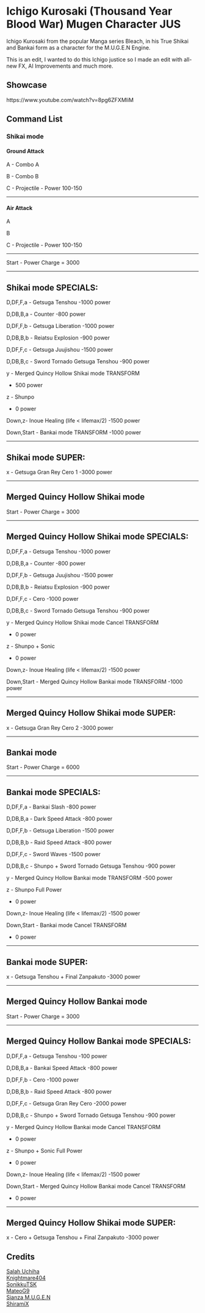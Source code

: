 # Ichigo Kurosaki (Thousand Year Blood War) Mugen Character JUS
Ichigo Kurosaki from the popular Manga series Bleach, in his True Shikai and Bankai form as a character for the M.U.G.E.N Engine.

This is an edit, I wanted to do this Ichigo justice so I made an edit with all-new FX, AI Improvements and much more.

<h2>Showcase</h2>
https://www.youtube.com/watch?v=8pg6ZFXMliM

<h2>Command List</h2>

<h3>Shikai mode</h3>

<h4>Ground Attack</h4>

A - Combo A

B - Combo B

C - Projectile - Power 100-150

----------------------------------------------------------------------------------------------------------------------------------------------------------------------------------------------------------------------------------------------------------------------------------------
<h4>Air Attack</h4>

A 

B

C - Projectile  - Power 100-150

----------------------------------------------------------------------------------------------------------------------------------------------------------------------------------------------------------------------------------------------------------------------------------------

Start - Power Charge = 3000

----------------------------------------------------------------------------------------------------------------------------------------------------------------------------------------------------------------------------------------------------------------------------------------
Shikai mode SPECIALS:
----------------------------------------------------------------------------------------------------------------------------------------------------------------------------------------------------------------------------------------------------------------------------------------

D,DF,F,a - Getsuga Tenshou
-1000 power

D,DB,B,a - Counter
-800 power

D,DF,F,b - Getsuga Liberation
-1000 power 

D,DB,B,b - Reiatsu Explosion
-900 power

D,DF,F,c -  Getsuga Juujishou
-1500 power

D,DB,B,c - Sword Tornado Getsuga Tenshou
-900 power

y - Merged Quincy Hollow Shikai mode TRANSFORM
- 500 power

z - Shunpo
- 0 power

Down,z- Inoue Healing (life < lifemax/2)
-1500 power

Down,Start - Bankai mode TRANSFORM
-1000 power

----------------------------------------------------------------------------------------------------------------------------------------------------------------------------------------------------------------------------------------------------------------------------------------
Shikai mode SUPER: 
----------------------------------------------------------------------------------------------------------------------------------------------------------------------------------------------------------------------------------------------------------------------------------------

x - Getsuga Gran Rey Cero 1
-3000 power

----------------------------------------------------------------------------------------------------------------------------------------------------------------------------------------------------------------------------------------------------------------------------------------
Merged Quincy Hollow Shikai mode
----------------------------------------------------------------------------------------------------------------------------------------------------------------------------------------------------------------------------------------------------------------------------------------

Start - Power Charge = 3000

----------------------------------------------------------------------------------------------------------------------------------------------------------------------------------------------------------------------------------------------------------------------------------------
Merged Quincy Hollow Shikai mode SPECIALS:
----------------------------------------------------------------------------------------------------------------------------------------------------------------------------------------------------------------------------------------------------------------------------------------

D,DF,F,a - Getsuga Tenshou
-1000 power

D,DB,B,a - Counter
-800 power

D,DF,F,b - Getsuga Juujishou
-1500 power 

D,DB,B,b - Reiatsu Explosion
-900 power

D,DF,F,c - Cero
-1000 power

D,DB,B,c - Sword Tornado Getsuga Tenshou
-900 power

y - Merged Quincy Hollow Shikai mode Cancel TRANSFORM
- 0 power

z - Shunpo + Sonic
- 0 power

Down,z- Inoue Healing (life < lifemax/2)
-1500 power

Down,Start - Merged Quincy Hollow Bankai mode TRANSFORM
-1000 power

----------------------------------------------------------------------------------------------------------------------------------------------------------------------------------------------------------------------------------------------------------------------------------------
Merged Quincy Hollow Shikai mode SUPER: 
----------------------------------------------------------------------------------------------------------------------------------------------------------------------------------------------------------------------------------------------------------------------------------------

x - Getsuga Gran Rey Cero 2
-3000 power

----------------------------------------------------------------------------------------------------------------------------------------------------------------------------------------------------------------------------------------------------------------------------------------
Bankai mode
----------------------------------------------------------------------------------------------------------------------------------------------------------------------------------------------------------------------------------------------------------------------------------------

Start - Power Charge = 6000

----------------------------------------------------------------------------------------------------------------------------------------------------------------------------------------------------------------------------------------------------------------------------------------
Bankai mode SPECIALS:
----------------------------------------------------------------------------------------------------------------------------------------------------------------------------------------------------------------------------------------------------------------------------------------

D,DF,F,a - Bankai Slash
-800 power

D,DB,B,a - Dark Speed Attack
-800 power

D,DF,F,b - Getsuga Liberation
-1500 power 

D,DB,B,b -  Raid Speed Attack
-800 power

D,DF,F,c - Sword Waves
-1500 power

D,DB,B,c - Shunpo + Sword Tornado Getsuga Tenshou
-900 power

y - Merged Quincy Hollow Bankai mode TRANSFORM
-500 power

z - Shunpo Full Power
- 0 power

Down,z- Inoue Healing (life < lifemax/2)
-1500 power

Down,Start - Bankai mode Cancel TRANSFORM
- 0 power

----------------------------------------------------------------------------------------------------------------------------------------------------------------------------------------------------------------------------------------------------------------------------------------
Bankai mode SUPER: 
----------------------------------------------------------------------------------------------------------------------------------------------------------------------------------------------------------------------------------------------------------------------------------------

x - Getsuga Tenshou + Final Zanpakuto
-3000 power

----------------------------------------------------------------------------------------------------------------------------------------------------------------------------------------------------------------------------------------------------------------------------------------
Merged Quincy Hollow Bankai mode
----------------------------------------------------------------------------------------------------------------------------------------------------------------------------------------------------------------------------------------------------------------------------------------

Start - Power Charge = 3000

----------------------------------------------------------------------------------------------------------------------------------------------------------------------------------------------------------------------------------------------------------------------------------------
Merged Quincy Hollow Bankai mode SPECIALS:
----------------------------------------------------------------------------------------------------------------------------------------------------------------------------------------------------------------------------------------------------------------------------------------

D,DF,F,a - Getsuga Tenshou
-100 power

D,DB,B,a - Bankai Speed Attack
-800 power

D,DF,F,b - Cero
-1000 power 

D,DB,B,b - Raid Speed Attack
-800 power

D,DF,F,c - Getsuga Gran Rey Cero
-2000 power

D,DB,B,c - Shunpo + Sword Tornado Getsuga Tenshou
-900 power

y - Merged Quincy Hollow Bankai mode Cancel TRANSFORM
- 0 power

z - Shunpo + Sonic Full Power
- 0 power

Down,z- Inoue Healing (life < lifemax/2)
-1500 power

Down,Start - Merged Quincy Hollow Bankai mode Cancel TRANSFORM
- 0 power

----------------------------------------------------------------------------------------------------------------------------------------------------------------------------------------------------------------------------------------------------------------------------------------
Merged Quincy Hollow Shikai mode SUPER: 
----------------------------------------------------------------------------------------------------------------------------------------------------------------------------------------------------------------------------------------------------------------------------------------

x - Cero + Getsuga Tenshou + Final Zanpakuto
-3000 power

<h2>Credits</h2>
<a href="https://www.youtube.com/c/SalahUchiha">Salah Uchiha</a><br>
<a href="https://www.youtube.com/channel/UCZLqFIMyJct6P8BLljTNPvw">Knightmare404</a><br>
<a href="https://www.youtube.com/channel/UCBPl7il8vr8krrI0ugYwtoA">SonikkuTSK</a><br>
<a href="https://www.youtube.com/channel/UCGxcBoszrle30N-2RMlJrXg">MateoG9</a><br>
<a href="https://www.youtube.com/channel/UC-ktBpGhYpUNIoJ5JYzqoSw">Sianza M.U.G.E.N</a><br>
<a href="https://www.youtube.com/channel/UCK3OjEbaR294hh0XOxwFOGg">ShiramiX</a><br>
